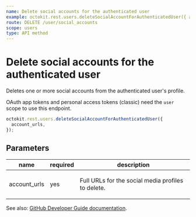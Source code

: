 ```yaml
---
name: Delete social accounts for the authenticated user
example: octokit.rest.users.deleteSocialAccountForAuthenticatedUser({ account_urls })
route: DELETE /user/social_accounts
scope: users
type: API method
---
```


# Delete social accounts for the authenticated user

Deletes one or more social accounts from the authenticated user's profile.

OAuth app tokens and personal access tokens (classic) need the `user` scope to use this endpoint.

```js
octokit.rest.users.deleteSocialAccountForAuthenticatedUser({
  account_urls,
});
```

## Parameters

<table>
  <thead>
    <tr>
      <th>name</th>
      <th>required</th>
      <th>description</th>
    </tr>
  </thead>
  <tbody>
    <tr><td>account_urls</td><td>yes</td><td>

Full URLs for the social media profiles to delete.

</td></tr>
  </tbody>
</table>

See also: [GitHub Developer Guide documentation](https://docs.github.com/rest/users/social-accounts#delete-social-accounts-for-the-authenticated-user).
